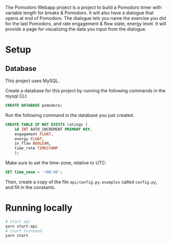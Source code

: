 The Pomodoro Webapp project is a project to build a Pomodoro timer with variable length for breaks & Pomodoro. It will also have a dialogue that opens at end of Pomodoro.   The dialogue lets you name the exercise you did for the last Pomodoro, and rate engagement & flow state, energy level.  It will provide a page for visualizing the data you input from the dialogue.

# Setup
## Database
This project uses MySQL.

Create a database for this project by running the following commands in the mysql CLI:
```sql
CREATE DATABASE pomodoro;
```

Run the following command in the database you just created.

```sql
CREATE TABLE IF NOT EXISTS ratings (
	id INT AUTO_INCREMENT PRIMARY KEY,
	engagement FLOAT,
	energy FLOAT,
	in_flow BOOLEAN,
	time_rate TIMESTAMP
	);
```

Make sure to set the time-zone, relative to UTC:
```sql
SET time_zone = '+00:00';
```

Then, create a copy of the file `api/config.py.examples` called `config.py`, and fill in the constants.

# Running locally
```bash
# start api
yarn start-api
# start frontend
yarn start
```
